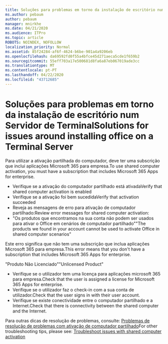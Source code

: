 ```yaml
---
title: Soluções para problemas em torno da instalação de escritório num Servidor de Terminal
ms.author: pebaum
author: pebaum
manager: mnirkhe
ms.date: 04/21/2020
ms.audience: ITPro
ms.topic: article
ROBOTS: NOINDEX, NOFOLLOW
localization_priority: Normal
ms.assetid: 85f24284-af6f-4624-b6be-901a4a9206eb
ms.openlocfilehash: da69592fd0f55a4bfce45d271aeca5cde1f659b2
ms.sourcegitcommit: 55eff703a17e500681d8fa6a87eb067019ade3cc
ms.translationtype: MT
ms.contentlocale: pt-PT
ms.lasthandoff: 04/22/2020
ms.locfileid: "43712685"
---
```

# <a name="solutions-for-issues-around-installing-office-on-a-terminal-server"></a><span data-ttu-id="429df-102">Soluções para problemas em torno da instalação de escritório num Servidor de Terminal</span><span class="sxs-lookup"><span data-stu-id="429df-102">Solutions for issues around installing office on a Terminal Server</span></span>

<span data-ttu-id="429df-103">Para utilizar a ativação partilhada do computador, deve ter uma subscrição que inclui aplicações Microsoft 365 para empresa.</span><span class="sxs-lookup"><span data-stu-id="429df-103">To use shared computer activation, you must have a subscription that includes Microsoft 365 Apps for enterprise.</span></span>
  
- <span data-ttu-id="429df-104">Verifique se a ativação do computador partilhado está ativada</span><span class="sxs-lookup"><span data-stu-id="429df-104">Verify that shared computer activation is enabled</span></span>
- <span data-ttu-id="429df-105">Verifique se a ativação foi bem sucedida</span><span class="sxs-lookup"><span data-stu-id="429df-105">Verify that activation succeeded</span></span>
- <span data-ttu-id="429df-106">Reveja as mensagens de erro para ativação de computador partilhado:</span><span class="sxs-lookup"><span data-stu-id="429df-106">Review error messages for shared computer activation:</span></span>
- <span data-ttu-id="429df-107">"Os produtos que encontramos na sua conta não podem ser usados para ativar o Office em cenários de computador partilhado"</span><span class="sxs-lookup"><span data-stu-id="429df-107">"The products we found in your account cannot be used to activate Office in shared computer scenarios"</span></span>
  
<span data-ttu-id="429df-108">Este erro significa que não tem uma subscrição que inclua aplicações Microsoft 365 para empresa.</span><span class="sxs-lookup"><span data-stu-id="429df-108">This error means that you don't have a subscription that includes Microsoft 365 Apps for enterprise.</span></span>

<span data-ttu-id="429df-109">"Produto Não Licenciado"</span><span class="sxs-lookup"><span data-stu-id="429df-109">"Unlicensed Product"</span></span>

- <span data-ttu-id="429df-110">Verifique se o utilizador tem uma licença para aplicações microsoft 365 para empresa.</span><span class="sxs-lookup"><span data-stu-id="429df-110">Check that the user is assigned a license for Microsoft 365 Apps for enterprise.</span></span>
- <span data-ttu-id="429df-111">Verifique se o utilizador faz o check-in com a sua conta de utilizador.</span><span class="sxs-lookup"><span data-stu-id="429df-111">Check that the user signs in with their user account.</span></span>
- <span data-ttu-id="429df-112">Verifique se existe conectividade entre o computador partilhado e a Internet.</span><span class="sxs-lookup"><span data-stu-id="429df-112">Check that there is connectivity between the shared computer and the Internet.</span></span>

<span data-ttu-id="429df-113">Para outras dicas de resolução de problemas, consulte: [Problemas de resolução de problemas com ativação de computador partilhado](https://docs.microsoft.com/DeployOffice/troubleshoot-issues-with-shared-computer-activation-for-office-365-proplus)</span><span class="sxs-lookup"><span data-stu-id="429df-113">For other troubleshooting tips, please see: [Troubleshoot issues with shared computer activation](https://docs.microsoft.com/DeployOffice/troubleshoot-issues-with-shared-computer-activation-for-office-365-proplus)</span></span>